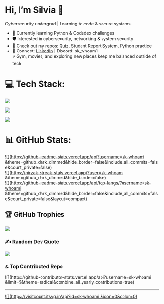 # Hi, I’m Silvia 👋

Cybersecurity undergrad | Learning to code & secure systems  

- 🌱 Currently learning Python & Codedex challenges<br/>
- 🛡️ Interested in cybersecurity, networking & system security<br/>
- 📂 Check out my repos: Quiz, Student Report System, Python practice<br/>
- 💬 Connect: [LinkedIn](www.linkedin.com/in/silvia-k-8056241b1) | Discord: sk_whoam1<br/>
⚡ Gym, movies, and exploring new places keep me balanced outside of tech<br/>


# 💻 Tech Stack:
![](https://github-readme-stats.vercel.app/api?username=sk-whoami&theme=github_dark_dimmed&hide_border=false&include_all_commits=false&count_private=false)  

![](https://nirzak-streak-stats.vercel.app/?user=sk-whoami&theme=github_dark_dimmed&hide_border=false)  

![](https://github-readme-stats.vercel.app/api/top-langs/?username=sk-whoami&theme=github_dark_dimmed&hide_border=false&include_all_commits=false&count_private=false&layout=compact)  
# 📊 GitHub Stats:
![](https://github-readme-stats.vercel.app/api?username=sk-whoami &theme=github_dark_dimmed&hide_border=false&include_all_commits=false&count_private=false)<br/>
![](https://nirzak-streak-stats.vercel.app/?user=sk-whoami &theme=github_dark_dimmed&hide_border=false)<br/>
![](https://github-readme-stats.vercel.app/api/top-langs/?username=sk-whoami &theme=github_dark_dimmed&hide_border=false&include_all_commits=false&count_private=false&layout=compact)

## 🏆 GitHub Trophies
![](https://github-profile-trophy.vercel.app/?username=sk-whoami&theme=radical&no-frame=false&no-bg=false&margin-w=4)

### ✍️ Random Dev Quote
![](https://quotes-github-readme.vercel.app/api?type=horizontal&theme=tokyonight)

### 🔝 Top Contributed Repo
![](https://github-contributor-stats.vercel.app/api?username=sk-whoami &limit=5&theme=radical&combine_all_yearly_contributions=true)

---
[![](https://visitcount.itsvg.in/api?id=sk-whoami &icon=0&color=0)](https://visitcount.itsvg.in)

<!-- Proudly created with GPRM ( https://gprm.itsvg.in ) -->
